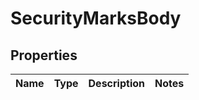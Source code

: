
# SecurityMarksBody

## Properties
Name | Type | Description | Notes
------------ | ------------- | ------------- | -------------



